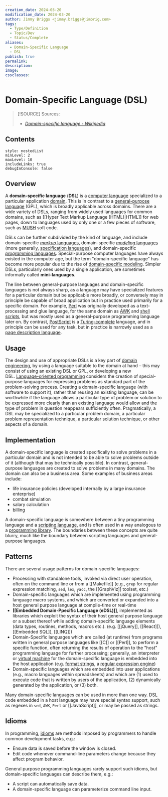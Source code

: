 ```yaml
---
creation_date: 2024-03-20
modification_date: 2024-03-20
author: Jimmy Briggs <jimmy.briggs@jimbrig.com>
tags:
  - Type/Definition
  - Topic/Dev
  - Status/Complete
aliases:
  - Domain-Specific Language
  - DSL
publish: true
permalink:
description:
image:
cssclasses:
---
```


# Domain-Specific Language (DSL)

> [!SOURCE] Sources:
> - *[Domain-specific language - Wikipedia](https://en.wikipedia.org/wiki/Domain-specific_language)*

## Contents

```table-of-contents
style: nestedList
minLevel: 2
maxLevel: 10
includeLinks: true
debugInConsole: false
```

## Overview

A **domain-specific language** (**DSL**) is a [computer language](https://en.wikipedia.org/wiki/Computer_language) specialized to a particular application [domain](https://en.wikipedia.org/wiki/Domain_(software_engineering)). This is in contrast to a [general-purpose language](https://en.wikipedia.org/wiki/General-purpose_language) (GPL), which is broadly applicable across domains. There are a wide variety of DSLs, ranging from widely used languages for common domains, such as [[Hyper Text Markup Language (HTML)|HTML]] for web pages, down to languages used by only one or a few pieces of software, such as [MUSH](https://en.wikipedia.org/wiki/MUSH) soft code. 

DSLs can be further subdivided by the kind of language, and include domain-specific [*markup* languages](https://en.wikipedia.org/wiki/Markup_language), domain-specific [*modeling* languages](https://en.wikipedia.org/wiki/Modeling_language) (more generally, [specification languages](https://en.wikipedia.org/wiki/Specification_language)), and domain-specific [*programming* languages](https://en.wikipedia.org/wiki/Programming_language). Special-purpose computer languages have always existed in the computer age, but the term "domain-specific language" has become more popular due to the rise of [domain-specific modeling](https://en.wikipedia.org/wiki/Domain-specific_modeling). Simpler DSLs, particularly ones used by a single application, are sometimes informally called **mini-languages**.

The line between general-purpose languages and domain-specific languages is not always sharp, as a language may have specialized features for a particular domain but be applicable more broadly, or conversely may in principle be capable of broad application but in practice used primarily for a specific domain. For example, [Perl](https://en.wikipedia.org/wiki/Perl) was originally developed as a text-processing and glue language, for the same domain as [AWK](https://en.wikipedia.org/wiki/AWK) and [shell scripts](https://en.wikipedia.org/wiki/Shell_script), but was mostly used as a general-purpose programming language later on. By contrast, [PostScript](https://en.wikipedia.org/wiki/PostScript) is a [Turing-complete](https://en.wikipedia.org/wiki/Turing-complete) language, and in principle can be used for any task, but in practice is narrowly used as a [page description language](https://en.wikipedia.org/wiki/Page_description_language).

## Usage

The design and use of appropriate DSLs is a key part of [domain engineering](https://en.wikipedia.org/wiki/Domain_engineering "Domain engineering"), by using a language suitable to the domain at hand – this may consist of using an existing DSL or GPL, or developing a new DSL. [Language-oriented programming](https://en.wikipedia.org/wiki/Language-oriented_programming "Language-oriented programming") considers the creation of special-purpose languages for expressing problems as standard part of the problem-solving process. Creating a domain-specific language (with software to support it), rather than reusing an existing language, can be worthwhile if the language allows a particular type of problem or solution to be expressed more clearly than an existing language would allow and the type of problem in question reappears sufficiently often. Pragmatically, a DSL may be specialized to a particular problem domain, a particular problem representation technique, a particular solution technique, or other aspects of a domain.

## Implementation

A domain-specific language is created specifically to solve problems in a particular domain and is not intended to be able to solve problems outside of it (although that may be technically possible). In contrast, general-purpose languages are created to solve problems in many domains. The domain can also be a business area. Some examples of business areas include:

- life insurance policies (developed internally by a large insurance enterprise)
- combat simulation
- salary calculation
- billing

A domain-specific language is somewhere between a tiny programming language and a [scripting language](https://en.wikipedia.org/wiki/Scripting_language "Scripting language"), and is often used in a way analogous to a [programming library](https://en.wikipedia.org/wiki/Programming_library "Programming library"). The boundaries between these concepts are quite blurry, much like the boundary between scripting languages and general-purpose languages.

## Patterns

There are several usage patterns for domain-specific languages:

- Processing with standalone tools, invoked via direct user operation, often on the command line or from a [[Makefile]] (e.g., `grep` for regular expression matching, `sed`, `lex`, `yacc`, the [[GraphViz]] toolset, etc.)
- Domain-specific languages which are implemented using programming language macro systems, and which are converted or expanded into a host general purpose language at compile-time or real-time
- **[[Embedded Domain-Ppecific Language (eDSL)]]**, implemented as libraries which exploit the syntax of their host general purpose language or a subset thereof while adding domain-specific language elements (data types, routines, methods, macros etc.). (e.g. [[jQuery]], [[React]]), [[Embedded SQL]], [[LINQ]])
- Domain-Specific languages which are called (at runtime) from programs written in general purpose languages like [[C]] or [[Perl]], to perform a specific function, often returning the results of operation to the "host" programming language for further processing; generally, an interpreter or [virtual machine](https://en.wikipedia.org/wiki/Virtual_machine) for the domain-specific language is embedded into the host application (e.g. [format strings](https://en.wikipedia.org/wiki/Format_string), a [regular expression engine](https://en.wikipedia.org/wiki/Regular_expression))
- Domain-specific languages which are embedded into user applications (e.g., macro languages within spreadsheets) and which are (1) used to execute code that is written by users of the application, (2) dynamically generated by the application, or (3) both.

Many domain-specific languages can be used in more than one way. DSL code embedded in a host language may have special syntax support, such as regexes in `sed`, `AWK`, `Perl` or [[JavaScript]], or may be passed as strings.

## Idioms

In programming, [idioms](https://en.wikipedia.org/wiki/Programming_idiom "Programming idiom") are methods imposed by programmers to handle common development tasks, e.g.:

- Ensure data is saved before the window is closed.
- Edit code whenever command-line parameters change because they affect program behavior.

General purpose programming languages rarely support such idioms, but domain-specific languages can describe them, e.g.:

- A script can automatically save data.
- A domain-specific language can parameterize command line input.
